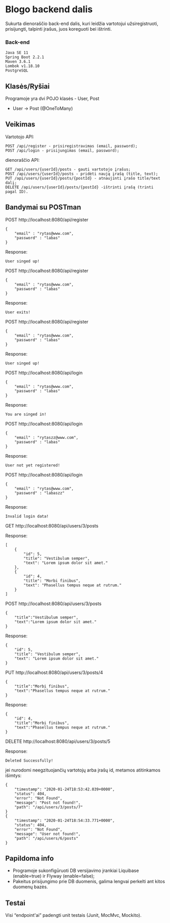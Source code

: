 # Blogo backend dalis

Sukurta dienoraščio back-end dalis, kuri leidžia vartotojui užsiregistruoti, prisijungti, talpinti įrašus, juos koreguoti bei ištrinti.


### Back-end
```
Java SE 11
Spring Boot 2.2.1
Maven 3.6.1
Lombok v1.18.10
PostgreSQL
```

## Klasės/Ryšiai
Programoje yra dvi POJO klasės - User, Post
* User -> Post (@OneToMany)


## Veikimas
Vartotojo API:
```
POST /api/register - prisiregistravimas (email, password); 
POST /api/login - prisijungimas (email, password);
```
dienoraščio API:
```
GET /api/users/{userId}/posts - gauti vartotojo įrašus;
POST /api/users/{userId}/posts - pridėti naują įrašą (title, text);
PUT /api/users/{userId}/posts/{postId} - atnaujinti įrašo title/text dalį;
DELETE /api/users/{userId}/posts/{postId} -ištrinti įrašą (trinti pagal ID).
```
## Bandymai su POSTman
POST http://localhost:8080/api/register
```
{
	"email" : "rytas@www.com",
	"password" : "labas"
}
```
Response:
```
User singed up!
```
POST http://localhost:8080/api/register
```
{
	"email" : "rytas@www.com",
	"password" : "labas"
}
```
Response:
```
User exits!
```
POST http://localhost:8080/api/register
```
{
	"email" : "rytas@www.com",
	"password" : "labas"
}
```
Response:
```
User singed up!
```
POST http://localhost:8080/api/login
```
{
	"email" : "rytas@www.com",
	"password" : "labas"
}
```
Response:
```
You are singed in!
```
POST http://localhost:8080/api/login
```
{
	"email" : "rytaszz@www.com",
	"password" : "labas"
}
```
Response:
```
User not yet registered!
```
POST http://localhost:8080/api/login
```
{
	"email" : "rytas@www.com",
	"password" : "labaszz"
}
```
Response:
```
Invalid login data!
```
GET http://localhost:8080/api/users/3/posts

Response:
```
[
    {
        "id": 5,
        "title": "Vestibulum semper",
        "text": "Lorem ipsum dolor sit amet."
    },
    {
        "id": 4,
        "title": "Morbi finibus",
        "text": "Phasellus tempus neque at rutrum."
    }
]
```

POST http://localhost:8080/api/users/3/posts
```
{
	"title":"Vestibulum semper",
	"text":"Lorem ipsum dolor sit amet."
}
```
Response:
```
{
    "id": 5,
    "title": "Vestibulum semper",
    "text": "Lorem ipsum dolor sit amet."
}
```
PUT http://localhost:8080/api/users/3/posts/4
```
{
	"title":"Morbi finibus",
	"text":"Phasellus tempus neque at rutrum."
}
```
Response:
```
{
    "id": 4,
    "title":"Morbi finibus",
    "text":"Phasellus tempus neque at rutrum."
}
```
DELETE http://localhost:8080/api/users/3/posts/5

Response:
```
Deleted Successfully!
```
jei nurodomi neegzituojančių vartotojų arba įrašų id, metamos atitinkamos išimtys:
```
{
    "timestamp": "2020-01-24T18:53:42.039+0000",
    "status": 404,
    "error": "Not Found",
    "message": "Post not found!",
    "path": "/api/users/3/posts/7"
}
{
    "timestamp": "2020-01-24T18:54:33.771+0000",
    "status": 404,
    "error": "Not Found",
    "message": "User not found!",
    "path": "/api/users/6/posts"
}
```

## Papildoma info
* Programoje sukonfigūruoti DB versijavimo įrankiai Liquibase (enable=true) ir Flyway (enable=false);
* Pakeitus prisijungimo prie DB duomenis, galima lengvai perkelti ant kitos duomenų bazės.
  
## Testai
Visi “endpoint'ai” padengti unit testais (Junit, MocMvc, Mockito).